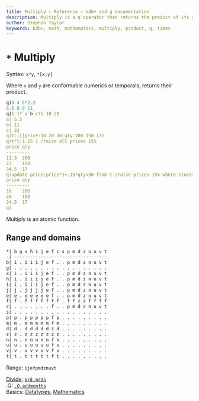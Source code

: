 ```yaml
---
title: Multiply – Reference – kdb+ and q documentation
description: Multiply is a q operator that returns the product of its arguments.
author: Stephen Taylor
keywords: kdb+, math, mathematics, multiply, product, q, times
---
```

# `*` Multiply




Syntax: `x*y`, `*[x;y]` 

Where `x` and `y` are conformable numerics or temporals, returns their product.
```q
q)3 4 5*2.2
6.6 8.8 11
q)1.1*`a`b`c!5 10 20
a| 5.5
b| 11
c| 22
q)t:([]price:10 20 30;qty:200 150 17)
q)t*\:1.15 1 /raise all prices 15%
price qty
---------
11.5  200
23    150
34.5  17
q)update price:price*1+.15*qty<50 from t /raise prices 15% where stock<50
price qty
---------
10    200
20    150
34.5  17
q)
```

Multiply is an atomic function.

## Range and domains

```txt
*| b g x h i j e f c s p m d z n u v t
-| -----------------------------------
b| i . i i i j e f . . p m d z n u v t
g| . . . . . . . . . . . . . . . . . .
x| i . i i i j e f . . p m d z n u v t
h| i . i i i j e f . . p m d z n u v t
i| i . i i i j e f . . p m d z n u v t
j| j . j j j j e f . . p m d z n u v t
e| e . e e e e e f . . p m d z n u v t
f| f . f f f f f f f . f f z z f f f f
c| . . . . . . . f . . p m d z n u v t
s| . . . . . . . . . . . . . . . . . .
p| p . p p p p p f p . . . . . . . . .
m| m . m m m m m f m . . . . . . . . .
d| d . d d d d d z d . . . . . . . . .
z| z . z z z z z z z . . . . . . . . .
n| n . n n n n n f n . . . . . . . . .
u| u . u u u u u f u . . . . . . . . .
v| v . v v v v v f v . . . . . . . . .
t| t . t t t t t f t . . . . . . . . .
```

Range: `ijefpmdznuvt`

<i class="far fa-hand-point-right"></i> 
[Divide](divide.md),
[`prd`, `prds`](prd.md)  
.Q: [`.Q.addmonths`](dotq.md#qaddmonths)  
Basics: [Datatypes](../basics/datatypes.md),
[Mathematics](../basics/math.md)


